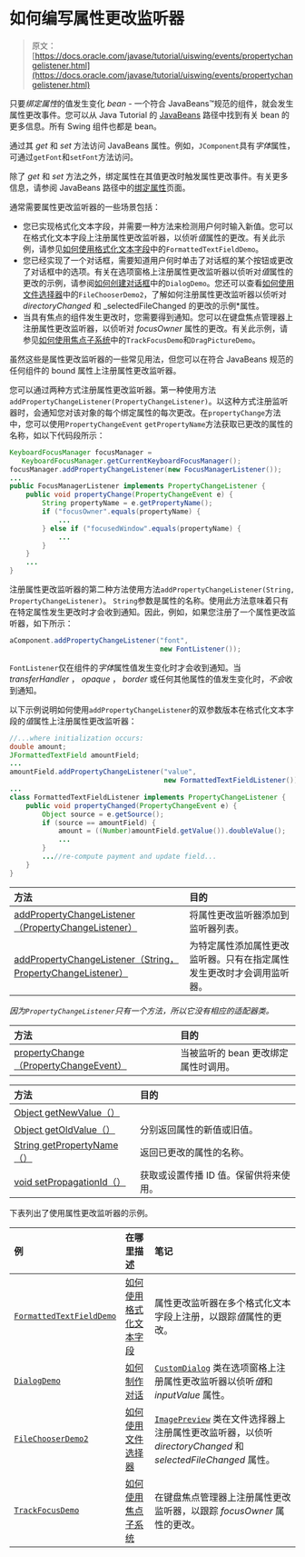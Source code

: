 # 如何编写属性更改监听器

> 原文： [https://docs.oracle.com/javase/tutorial/uiswing/events/propertychangelistener.html](https://docs.oracle.com/javase/tutorial/uiswing/events/propertychangelistener.html)

只要*绑定属性*的值发生变化 _bean_ - 一个符合 JavaBeans™规范的组件，就会发生属性更改事件。您可以从 Java Tutorial 的 [JavaBeans](../../javabeans/) 路径中找到有关 bean 的更多信息。所有 Swing 组件也都是 bean。

通过其 _get_ 和 _set_ 方法访问 JavaBeans 属性。例如，`JComponent`具有*字体*属性，可通过`getFont`和`setFont`方法访问。

除了 _get_ 和 _set_ 方法之外，绑定属性在其值更改时触发属性更改事件。有关更多信息，请参阅 JavaBeans 路径中的[绑定属性](../../javabeans/writing/properties.html#bound)页面。

通常需要属性更改监听器的一些场景包括：

*   您已实现格式化文本字段，并需要一种方法来检测用户何时输入新值。您可以在格式化文本字段上注册属性更改监听器，以侦听*值*属性的更改。有关此示例，请参见[如何使用格式化文本字段](../components/formattedtextfield.html#value)中的`FormattedTextFieldDemo`。
*   您已经实现了一个对话框，需要知道用户何时单击了对话框的某个按钮或更改了对话框中的选项。有关在选项窗格上注册属性更改监听器以侦听对*值*属性的更改的示例，请参阅[如何创建对话框](../components/dialog.html#stayup)中的`DialogDemo`。您还可以查看[如何使用文件选择器](../components/filechooser.html#advancedexample)中的`FileChooserDemo2`，了解如何注册属性更改监听器以侦听对 _directoryChanged_ 和 _selectedFileChanged 的更改的示例*属性。
*   当具有焦点的组件发生更改时，您需要得到通知。您可以在键盘焦点管理器上注册属性更改监听器，以侦听对 _focusOwner_ 属性的更改。有关此示例，请参见[如何使用焦点子系统](../misc/focus.html#trackingFocus)中的`TrackFocusDemo`和`DragPictureDemo`。

虽然这些是属性更改监听器的一些常见用法，但您可以在符合 JavaBeans 规范的任何组件的 bound 属性上注册属性更改监听器。

您可以通过两种方式注册属性更改监听器。第一种使用方法`addPropertyChangeListener(PropertyChangeListener)`。以这种方式注册监听器时，会通知您对该对象的每个绑定属性的每次更改。在`propertyChange`方法中，您可以使用`PropertyChangeEvent` `getPropertyName`方法获取已更改的属性的名称，如以下代码段所示：

```java
KeyboardFocusManager focusManager =
   KeyboardFocusManager.getCurrentKeyboardFocusManager();
focusManager.addPropertyChangeListener(new FocusManagerListener());
...
public FocusManagerListener implements PropertyChangeListener {
    public void propertyChange(PropertyChangeEvent e) {
        String propertyName = e.getPropertyName();
        if ("focusOwner".equals(propertyName) {
            ...
        } else if ("focusedWindow".equals(propertyName) {
            ...
        }
    }
    ...
}

```

注册属性更改监听器的第二种方法使用方法`addPropertyChangeListener(String, PropertyChangeListener)`。 `String`参数是属性的名称。使用此方法意味着只有在特定属性发生更改时才会收到通知。因此，例如，如果您注册了一个属性更改监听器，如下所示：

```java
aComponent.addPropertyChangeListener("font",
                                     new FontListener());

```

`FontListener`仅在组件的*字体*属性值发生变化时才会收到通知。当 _transferHandler_ ， _opaque_ ， _border_ 或任何其他属性的值发生变化时，*不会*收到通知。

以下示例说明如何使用`addPropertyChangeListener`的双参数版本在格式化文本字段的*值*属性上注册属性更改监听器：

```java
//...where initialization occurs:
double amount;
JFormattedTextField amountField;
...
amountField.addPropertyChangeListener("value",
                                      new FormattedTextFieldListener());
...
class FormattedTextFieldListener implements PropertyChangeListener {
    public void propertyChanged(PropertyChangeEvent e) {
        Object source = e.getSource();
        if (source == amountField) {
            amount = ((Number)amountField.getValue()).doubleValue();
            ...
        }
        ...//re-compute payment and update field...
    }
}

```

| 方法 | 目的 |
| :-- | :-- |
| [addPropertyChangeListener（PropertyChangeListener）](https://docs.oracle.com/javase/8/docs/api/java/awt/Component.html#addPropertyChangeListener-java.beans.PropertyChangeListener-) | 将属性更改监听器添加到监听器列表。 |
| [addPropertyChangeListener（String，PropertyChangeListener）](https://docs.oracle.com/javase/8/docs/api/java/awt/Component.html#addPropertyChangeListener-java.lang.String-java.beans.PropertyChangeListener-) | 为特定属性添加属性更改监听器。只有在指定属性发生更改时才会调用监听器。 |

*因为`PropertyChangeListener`只有一个方法，所以它没有相应的适配器类。*

| 方法 | 目的 |
| :-- | :-- |
| [propertyChange（PropertyChangeEvent）](https://docs.oracle.com/javase/8/docs/api/java/beans/PropertyChangeListener.html#propertyChange-java.beans.PropertyChangeEvent-) | 当被监听的 bean 更改绑定属性时调用。 |

| 方法 | 目的 |
| :-- | :-- |
| [Object getNewValue（）](https://docs.oracle.com/javase/8/docs/api/java/beans/PropertyChangeEvent.html#getNewValue--)
[Object getOldValue（）](https://docs.oracle.com/javase/8/docs/api/java/beans/PropertyChangeEvent.html#getOldValue--) | 分别返回属性的新值或旧值。 |
| [String getPropertyName（）](https://docs.oracle.com/javase/8/docs/api/java/beans/PropertyChangeEvent.html#getPropertyName--) | 返回已更改的属性的名称。 |
| [void setPropagationId（）](https://docs.oracle.com/javase/8/docs/api/java/beans/PropertyChangeEvent.html#setPropagationId--) | 获取或设置传播 ID 值。保留供将来使用。 |

下表列出了使用属性更改监听器的示例。

| 例 | 在哪里描述 | 笔记 |
| :-- | :-- | :-- |
| [`FormattedTextFieldDemo`](../examples/components/index.html#FormattedTextFieldDemo) | [如何使用格式化文本字段](../components/formattedtextfield.html#value) | 属性更改监听器在多个格式化文本字段上注册，以跟踪*值*属性的更改。 |
| [`DialogDemo`](../examples/components/index.html#DialogDemo) | [如何制作对话](../components/dialog.html#stayup) | [`CustomDialog`](../examples/components/DialogDemoProject/src/components/CustomDialog.java) 类在选项窗格上注册属性更改监听器以侦听*值*和 _inputValue_ 属性。 |
| [`FileChooserDemo2`](../examples/components/index.html#FileChooserDemo2) | [如何使用文件选择器](../components/filechooser.html#advancedexample) | [`ImagePreview`](../examples/components/FileChooserDemo2Project/src/components/ImagePreview.java) 类在文件选择器上注册属性更改监听器，以侦听 _directoryChanged_ 和 _selectedFileChanged_ 属性。 |
| [`TrackFocusDemo`](../examples/misc/index.html#TrackFocusDemo) | [如何使用焦点子系统](../misc/focus.html#trackingFocus) | 在键盘焦点管理器上注册属性更改监听器，以跟踪 _focusOwner_ 属性的更改。 |